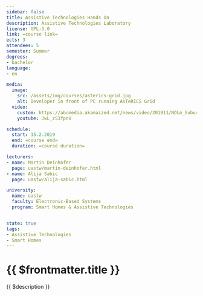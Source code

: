 ```yaml
---
sidebar: false
title: Assistive Technologies Hands On
description: Assistive Technologies Laboratory
license: GPL-3.0
link: =course link=
ects: 3
attendees: 5
semester: Summer
degrees:
- bachelor
language: 
- en

media:
  image:
    src: /assets/img/courses/asterics-grid.jpg
    alt: Developer in front of PC running AsTeRICS Grid
  video:
    custom: https://abcmedia.akamaized.net/news/video/201911/NOLm_SuburbApartments_1711_1000k.mp4
    youtube: JwL_zS3fpnU

schedule:
  start: 15.2.2019
  end: =course end=
  duration: =course duration=

lecturers:
- name: Martin Deinhofer
  page: uastw/martin-deinhofer.html
- name: Alija Sabic
  page: uastw/alija-sabic.html

university:
  name: uastw
  faculty: Electronic-Based Systems
  program: Smart Homes & Assistive Technologies


state: true
tags:
- Assistive Technologies
- Smart Homes
---
```


# {{ $frontmatter.title }}

{{ $description }}
